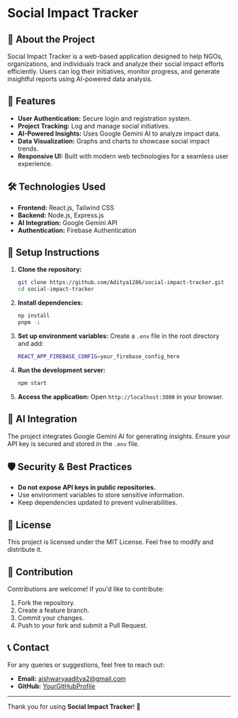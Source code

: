 # Social Impact Tracker

## 🚀 About the Project
Social Impact Tracker is a web-based application designed to help NGOs, organizations, and individuals track and analyze their social impact efforts efficiently. Users can log their initiatives, monitor progress, and generate insightful reports using AI-powered data analysis.

## 🌟 Features
- **User Authentication:** Secure login and registration system.
- **Project Tracking:** Log and manage social initiatives.
- **AI-Powered Insights:** Uses Google Gemini AI to analyze impact data.
- **Data Visualization:** Graphs and charts to showcase social impact trends.
- **Responsive UI:** Built with modern web technologies for a seamless user experience.

## 🛠️ Technologies Used
- **Frontend:** React.js, Tailwind CSS
- **Backend:** Node.js, Express.js
- **AI Integration:** Google Gemini API
- **Authentication:** Firebase Authentication

## 🔧 Setup Instructions
1. **Clone the repository:**
   ```sh
   git clone https://github.com/Aditya1286/social-impact-tracker.git
   cd social-impact-tracker
   ```

2. **Install dependencies:**
   ```sh
   np install
   pnpm -i
   ```

3. **Set up environment variables:**
   Create a `.env` file in the root directory and add:
   ```sh
   REACT_APP_FIREBASE_CONFIG=your_firebase_config_here
   ```

4. **Run the development server:**
   ```sh
   npm start
   ```

5. **Access the application:**
   Open `http://localhost:3000` in your browser.

## 🤖 AI Integration
The project integrates Google Gemini AI for generating insights. Ensure your API key is secured and stored in the `.env` file.

## 🛡️ Security & Best Practices
- **Do not expose API keys in public repositories.**
- Use environment variables to store sensitive information.
- Keep dependencies updated to prevent vulnerabilities.

## 📜 License
This project is licensed under the MIT License. Feel free to modify and distribute it.

## 🤝 Contribution
Contributions are welcome! If you'd like to contribute:
1. Fork the repository.
2. Create a feature branch.
3. Commit your changes.
4. Push to your fork and submit a Pull Request.

## 📞 Contact
For any queries or suggestions, feel free to reach out:
- **Email:** aishwaryaaditya2@gmail.com
- **GitHub:** [YourGitHubProfile](https://github.com/yourusername)

---
Thank you for using **Social Impact Tracker**! 🚀

